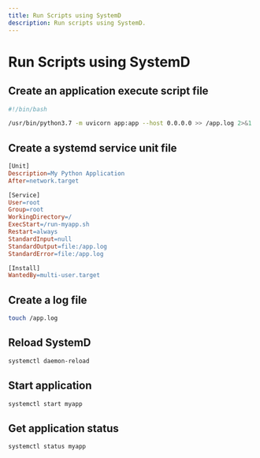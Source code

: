 ```yaml
---
title: Run Scripts using SystemD
description: Run scripts using SystemD.
---
```


# Run Scripts using SystemD

## Create an application execute script file

``` bash title="/run-myapp.sh"
#!/bin/bash

/usr/bin/python3.7 -m uvicorn app:app --host 0.0.0.0 >> /app.log 2>&1
```

## Create a systemd service unit file

``` makefile title="/etc/systemd/system/myapp.service"
[Unit]
Description=My Python Application
After=network.target

[Service]
User=root
Group=root
WorkingDirectory=/
ExecStart=/run-myapp.sh
Restart=always
StandardInput=null
StandardOutput=file:/app.log
StandardError=file:/app.log

[Install]
WantedBy=multi-user.target
```

## Create a log file

``` bash
touch /app.log
```

## Reload SystemD

``` bash
systemctl daemon-reload
```

## Start application

``` bash
systemctl start myapp
```

## Get application status

``` bash
systemctl status myapp
```